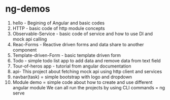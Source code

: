 # ng-demos
1. hello - Begining of Angular and basic codes
2. HTTP - basic code of http module concepts
3. Observable-Service - basic code of service and how to use DI and mock api calling
4. Reac-Forms -  Reactive driven forms and data share to another component
5. Template-driven-Form -  basic template driven form
6. Todo -  simple todo list app to add data and remove data from text field
7. Tour-of-heros app - tutorial from angular documentation
8. api- This project about fetching mock api using http client and services
9. navbar(task) = simple bootstrap with logo and dropdown
10. Module demo = simple code about how to create and use different angular module
We can all run the projects by using CLI commands =  ng serve